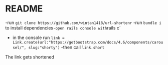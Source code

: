 # README

-run `git clone https://github.com/wintan1418/url-shortenr`
-run `bundle i` to install dependencies`
-open rails console with `rails c`
- in the console run `link = Link.create(url:"https://getbootstrap.com/docs/4.6/components/carousel/", slug:"shorty")`
-then call `link.short`

The link gets shortened


